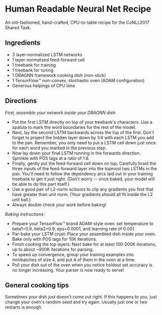 # Human Readable Neural Net Recipe

An old-fashioned, hand-crafted, CPU-to-table recipe for the CoNLL2017 Shared
Task.

## Ingredients

*   3 layer-normalized LSTM networks
*   1 layer-normalized feed-forward cell
*   1 treebank for training
*   1 treebank for tuning
*   1 DRAGNN framework cooking dish (non-stick)
*   1 TensorFlow™ non-convex, stochastic oven (ADAM configuration)
*   Generous helpings of CPU time

## Directions

_First, assemble your network inside your DRAGNN dish:_

*   Put the first LSTM directly on top of your treebank's characters. Use a
    spatula to mark the word boundaries for the rest of the model.
*   Next, lay the second LSTM backwards across the top of the first. Don't
    forget to project the hidden layer down by 1/4 with each LSTM you add to the
    pan. Remember, you only need to put a LSTM cell down just once for each word
    you marked in the previous step.
*   Now lay down your final LSTM running in the forwards direction. Sprinkle
    with POS tags at a ratio of 1:8.
*   Finally, gently put the feed-forward cell down on top. Carefully braid the
    three inputs of the feed-forward layer into the topmost two LSTMs in the
    pan. You'll need to follow the dependency arcs laid out in your training
    treebank to get it just right. (Don't worry -- once baked, your model will
    be able to do this part itself.)
*   Use a good pair of L2-norm scissors to clip any gradients you find that have
    greater than unit norm. (Your gradients should all fit inside the L2 unit
    ball.)
*   Always double check your work before baking!

_Baking instructions:_

*   Prepare your TensorFlow™ brand ADAM-style oven: set temperature to
    beta1=0.9, beta2=0.9, eps=0.0001, and learning rate of 0.001.
*   Par-bake your LSTM crust: Place your assembled dish inside your oven. Bake
    only with POS tags for 10K iterations.
*   Finish cooking the top layers: Next bake for at least 100-200K iterations,
    up to about ~900K iterations for parsing.
*   To speed up convergence, group your training examples into minibatches of
    size 4, and put 4 of them in the oven at a time.
*   Pull your dish out of the oven when you notice holdout set accuracy is no
    longer increasing. Your parser is now ready to serve!

## General cooking tips

Sometimes your dish just doesn't come out right. If this happens to you, just
change your oven's random seed and try again. Usually just one or two restarts
is enough.
